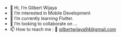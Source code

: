 - 👋 Hi, I’m Gilbert Wijaya
- 👀 I’m interested in Mobile Development
- 🌱 I’m currently learning Flutter.
- 💞️ I’m looking to collaborate on ...
- 📫 How to reach me :
📩 gilbertwijaya94@gmail.com

<!---
gwijaya94/gwijaya94 is a ✨ special ✨ repository because its `README.md` (this file) appears on your GitHub profile.
You can click the Preview link to take a look at your changes.
--->
